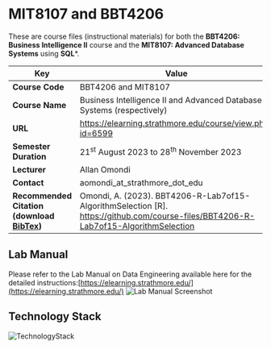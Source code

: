 # MIT8107 and BBT4206

These are course files (instructional materials) for both the **BBT4206: Business Intelligence II** course and the **MIT8107: Advanced Database Systems** using **SQL***.

| **Key**                                                               | Value                                                                                                                                                                              |
|---------------|---------------------------------------------------------|
| **Course Code**                                                       | BBT4206 and MIT8107                                                                                                                                                                            |
| **Course Name**                                                       | Business Intelligence II and Advanced Database Systems (respectively)                                                                                                                                                           |
| **URL**                                                               | <https://elearning.strathmore.edu/course/view.php?id=6599>                                                                                                                         |
| **Semester Duration**                                                 | 21<sup>st</sup> August 2023 to 28<sup>th</sup> November 2023                                                                                                                       |
| **Lecturer**                                                          | Allan Omondi                                                                                                                                                                       |
| **Contact**                                                           | aomondi_at_strathmore_dot_edu                                                                                                                                                      |
| **Recommended Citation (download [BibTex](RecommendedCitation.bib))** | Omondi, A. (2023). BBT4206-R-Lab7of15-AlgorithmSelection [R]. https://github.com/course-files/BBT4206-R-Lab7of15-AlgorithmSelection |

## Lab Manual
Please refer to the Lab Manual on Data Engineering available here for the detailed instructions:[https://elearning.strathmore.edu/](https://elearning.strathmore.edu/)
![Lab Manual Screenshot](https://github.com/course-files/MIT8107-Docker-Lab5-DataEngineering/assets/137632706/881674e6-8217-4c45-9f4d-bc0cb2e81576)

## Technology Stack

![TechnologyStack](https://github.com/course-files/MIT8107-Docker-Lab5-DataEngineering/assets/137632706/51ddb9cb-4b87-42eb-9adc-53356a18917a)
